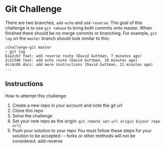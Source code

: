 # Git Challenge
There are two branches, `add-echo` and `add-reverse`. The goal of this challenge is to use `git rebase` to bring both commits onto master. When finished there should be no merge commits or branching. For example, `git log` on the `master` branch should look similar to this:
```
/challenge-git master
⚡ git log
61a2c67 feat: add reverse route (David Guttman, 7 minutes ago)
2c2c5d6 feat: add echo route (David Guttman, 10 minutes ago)
dcc4c0b docs: add more instructions (David Guttman, 11 minutes ago)
...
```
## Instructions
How to attempt this challenge:
1) Create a new repo in your account and note the git url
2) Clone this repo
3) Solve the challenge
4) Set your new repo as the origin: `git remote set-url origin ${your repo url}`
5) Push your solution to your repo
You must follow these steps for your solution to be accepted -- forks or other methods will not be considered.
add-reverse
